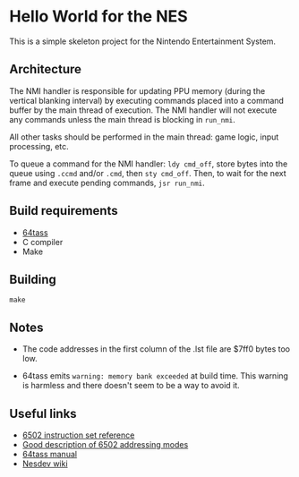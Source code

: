 # Hello World for the NES

This is a simple skeleton project for the Nintendo Entertainment System.

## Architecture

The NMI handler is responsible for updating PPU memory (during the vertical
blanking interval) by executing commands placed into a command buffer by the
main thread of execution.  The NMI handler will not execute any commands
unless the main thread is blocking in `run_nmi`.

All other tasks should be performed in the main thread: game logic, input
processing, etc.

To queue a command for the NMI handler: `ldy cmd_off`, store bytes into the
queue using `.ccmd` and/or `.cmd`, then `sty cmd_off`.  Then, to wait for
the next frame and execute pending commands, `jsr run_nmi`.

## Build requirements

- [64tass](http://tass64.sourceforge.net/)
- C compiler
- Make

## Building

```
make
```

## Notes

- The code addresses in the first column of the .lst file are $7ff0 bytes
  too low.

- 64tass emits `warning: memory bank exceeded` at build time.  This warning
  is harmless and there doesn't seem to be a way to avoid it.

## Useful links

- [6502 instruction set reference](http://e-tradition.net/bytes/6502/6502_instruction_set.html)
- [Good description of 6502 addressing modes](https://en.wikibooks.org/wiki/6502_Assembly)
- [64tass manual](http://tass64.sourceforge.net/)
- [Nesdev wiki](http://wiki.nesdev.com/w/index.php/Nesdev_Wiki)
